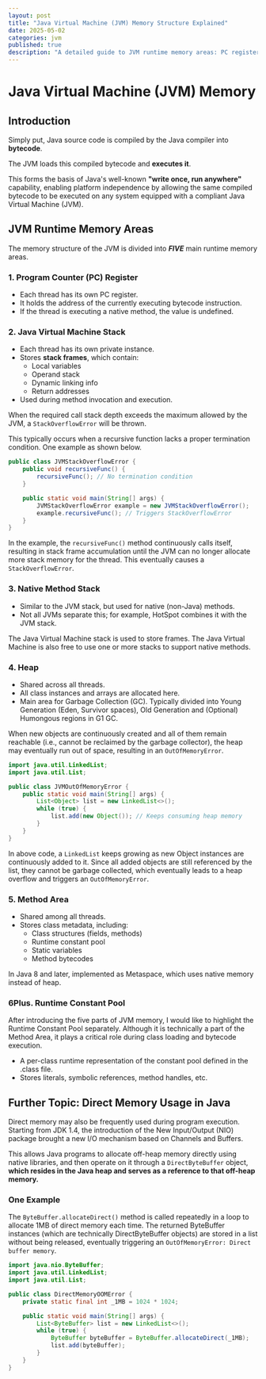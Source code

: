 ```yaml
---
layout: post
title: "Java Virtual Machine (JVM) Memory Structure Explained"
date: 2025-05-02
categories: jvm
published: true
description: "A detailed guide to JVM runtime memory areas: PC register, JVM stack, native stack, heap, method area, and runtime constant pool. Includes examples of OOM and StackOverflowError."
---
```


# Java Virtual Machine (JVM) Memory

## Introduction
Simply put, Java source code is compiled by the Java compiler into **bytecode**. 

The JVM loads this compiled bytecode and **executes it**. 

This forms the basis of Java's well-known **"write once, run anywhere"** capability, enabling platform independence by allowing the same compiled bytecode to be executed on any system equipped with a compliant Java Virtual Machine (JVM).

## JVM Runtime Memory Areas
The memory structure of the JVM is divided into ***FIVE*** main runtime memory areas.

### 1. Program Counter (PC) Register
- Each thread has its own PC register.
- It holds the address of the currently executing bytecode instruction.
- If the thread is executing a native method, the value is undefined.

### 2. Java Virtual Machine Stack
- Each thread has its own private instance.
- Stores **stack frames**, which contain:
    - Local variables
    - Operand stack
    - Dynamic linking info
    - Return addresses
- Used during method invocation and execution.

When the required call stack depth exceeds the maximum allowed by the JVM, a `StackOverflowError` will be thrown.

This typically occurs when a recursive function lacks a proper termination condition. One example as shown below.
```java
public class JVMStackOverflowError {
    public void recursiveFunc() {
        recursiveFunc(); // No termination condition
    }

    public static void main(String[] args) {
        JVMStackOverflowError example = new JVMStackOverflowError();
        example.recursiveFunc(); // Triggers StackOverflowError
    }
}
```
In the example, the `recursiveFunc()` method continuously calls itself, resulting in stack frame accumulation until the JVM can no longer allocate more stack memory for the thread. This eventually causes a `StackOverflowError`.

### 3. Native Method Stack
- Similar to the JVM stack, but used for native (non-Java) methods.
- Not all JVMs separate this; for example, HotSpot combines it with the JVM stack.

The Java Virtual Machine stack is used to store frames. The Java Virtual Machine is also free to use one or more stacks to support native methods.

### 4. Heap
- Shared across all threads.
- All class instances and arrays are allocated here.
- Main area for Garbage Collection (GC). Typically divided into Young Generation (Eden, Survivor spaces), Old Generation and (Optional) Humongous regions in G1 GC.

When new objects are continuously created and all of them remain reachable (i.e., cannot be reclaimed by the garbage collector), the heap may eventually run out of space, resulting in an `OutOfMemoryError`. 
```java
import java.util.LinkedList;
import java.util.List;

public class JVMOutOfMemoryError {
    public static void main(String[] args) {
        List<Object> list = new LinkedList<>();
        while (true) {
            list.add(new Object()); // Keeps consuming heap memory
        }
    }
}
```
In above code, a `LinkedList` keeps growing as new Object instances are continuously added to it. Since all added objects are still referenced by the list, they cannot be garbage collected, which eventually leads to a heap overflow and triggers an `OutOfMemoryError`.

### 5. Method Area
- Shared among all threads.
- Stores class metadata, including:
    - Class structures (fields, methods)
    - Runtime constant pool
    - Static variables
    - Method bytecodes

In Java 8 and later, implemented as Metaspace, which uses native memory instead of heap.

### 6Plus. Runtime Constant Pool
After introducing the five parts of JVM memory, I would like to highlight the Runtime Constant Pool separately. Although it is technically a part of the Method Area, it plays a critical role during class loading and bytecode execution.

- A per-class runtime representation of the constant pool defined in the .class file.
- Stores literals, symbolic references, method handles, etc.

## Further Topic: Direct Memory Usage in Java

Direct memory may also be frequently used during program execution. Starting from JDK 1.4, the introduction of the New Input/Output (NIO) package brought a new I/O mechanism based on Channels and Buffers. 

This allows Java programs to allocate off-heap memory directly using native libraries, and then operate on it through a `DirectByteBuffer` object, **which resides in the Java heap and serves as a reference to that off-heap memory.**

### One Example
The `ByteBuffer.allocateDirect()` method is called repeatedly in a loop to allocate 1MB of direct memory each time. The returned ByteBuffer instances (which are technically DirectByteBuffer objects) are stored in a list without being released, eventually triggering an `OutOfMemoryError: Direct buffer memory`.
```java
import java.nio.ByteBuffer;
import java.util.LinkedList;
import java.util.List;

public class DirectMemoryOOMError {
    private static final int _1MB = 1024 * 1024;

    public static void main(String[] args) {
        List<ByteBuffer> list = new LinkedList<>();
        while (true) {
            ByteBuffer byteBuffer = ByteBuffer.allocateDirect(_1MB);
            list.add(byteBuffer);
        }
    }
}
```
